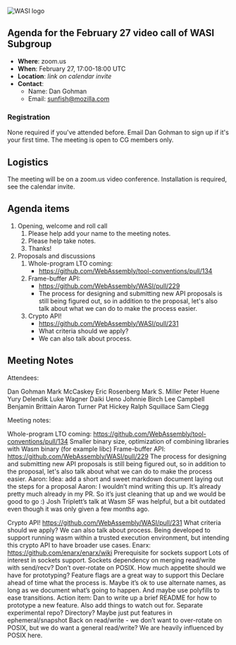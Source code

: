 ![WASI logo](https://raw.githubusercontent.com/WebAssembly/WASI/main/WASI.png)

## Agenda for the February 27 video call of WASI Subgroup

- **Where**: zoom.us
- **When**: February 27, 17:00-18:00 UTC
- **Location**: *link on calendar invite*
- **Contact**:
    - Name: Dan Gohman
    - Email: sunfish@mozilla.com

### Registration

None required if you've attended before. Email Dan Gohman to sign up if it's
your first time. The meeting is open to CG members only.

## Logistics

The meeting will be on a zoom.us video conference.
Installation is required, see the calendar invite.

## Agenda items

1. Opening, welcome and roll call
    1. Please help add your name to the meeting notes.
    1. Please help take notes.
    1. Thanks!
1. Proposals and discussions
    1. Whole-program LTO coming:
        - https://github.com/WebAssembly/tool-conventions/pull/134
    1. Frame-buffer API:
        - https://github.com/WebAssembly/WASI/pull/229
        - The process for designing and submitting new API proposals is still being
          figured out, so in addition to the proposal, let's also talk about what we can
          do to make the process easier.
    1. Crypto API!
        - https://github.com/WebAssembly/WASI/pull/231
        - What criteria should we apply?
        - We can also talk about process.

## Meeting Notes

Attendees:

Dan Gohman
Mark McCaskey
Eric Rosenberg
Mark S. Miller
Peter Huene
Yury Delendik
Luke Wagner
Daiki Ueno
Johnnie Birch
Lee Campbell
Benjamin Brittain
Aaron Turner
Pat Hickey
Ralph Squillace
Sam Clegg


Meeting notes:

Whole-program LTO coming:
https://github.com/WebAssembly/tool-conventions/pull/134
Smaller binary size, optimization of combining libraries with Wasm binary (for example libc)
Frame-buffer API:
https://github.com/WebAssembly/WASI/pull/229
The process for designing and submitting new API proposals is still being figured out, so in addition to the proposal, let's also talk about what we can do to make the process easier.
Aaron: Idea: add a short and sweet markdown document laying out the steps for a proposal
Aaron: I wouldn’t mind writing this up. It’s already pretty much already in my PR. So it’s just cleaning that up and we would be good to go :)
Josh Triplett’s talk at Wasm SF was helpful, but a bit outdated even though it was only given a few months ago.



Crypto API!
https://github.com/WebAssembly/WASI/pull/231
What criteria should we apply?
We can also talk about process.
Being developed to support running wasm within a trusted execution environment, but intending this crypto API to have broader use cases.
Enarx: https://github.com/enarx/enarx/wiki
Prerequisite for sockets support
Lots of interest in sockets support.
Sockets dependency on merging read/write with send/recv?
Don’t over-rotate on POSIX.
How much appetite should we have for prototyping?
Feature flags are a great way to support this
Declare ahead of time what the process is.
Maybe it’s ok to use alternate names, as long as we document what’s going to happen. And maybe use polyfills to ease transitions.
Action item: Dan to write up a brief README for how to prototype a new feature. Also add things to watch out for.
Separate experimental repo? Directory? Maybe just put features in ephemeral/snapshot 
Back on read/write - we don’t want to over-rotate on POSIX, but we do want a general read/write? We are heavily influenced by POSIX here.
